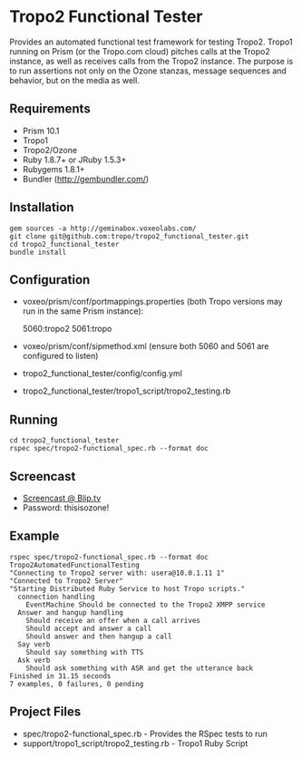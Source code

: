 Tropo2 Functional Tester
========================

Provides an automated functional test framework for testing Tropo2. Tropo1 running on Prism (or the Tropo.com cloud) pitches calls at the Tropo2 instance, as well as receives calls from the Tropo2 instance. The purpose is to run assertions not only on the Ozone stanzas, message sequences and behavior, but on the media as well.

Requirements
------------

* Prism 10.1
* Tropo1
* Tropo2/Ozone
* Ruby 1.8.7+ or JRuby 1.5.3+
* Rubygems 1.8.1+
* Bundler (http://gembundler.com/)

Installation
------------

	gem sources -a http://geminabox.voxeolabs.com/
	git clone git@github.com:tropo/tropo2_functional_tester.git
	cd tropo2_functional_tester
	bundle install

Configuration
-------------

* voxeo/prism/conf/portmappings.properties (both Tropo versions may run in the same Prism instance):

	5060:tropo2
	5061:tropo

* voxeo/prism/conf/sipmethod.xml (ensure both 5060 and 5061 are configured to listen)
* tropo2_functional_tester/config/config.yml
* tropo2_functional_tester/tropo1_script/tropo2_testing.rb

Running
-------

	cd tropo2_functional_tester
	rspec spec/tropo2-functional_spec.rb --format doc

Screencast
----------

* [Screencast @ Blip.tv](http://blip.tv/file/5114210)
* Password: thisisozone!

Example
-------

	rspec spec/tropo2-functional_spec.rb --format doc
	Tropo2AutomatedFunctionalTesting
	"Connecting to Tropo2 server with: usera@10.0.1.11 1"
	"Connected to Tropo2 Server"
	"Starting Distributed Ruby Service to host Tropo scripts."
	  connection handling
	    EventMachine Should be connected to the Tropo2 XMPP service
	  Answer and hangup handling
	    Should receive an offer when a call arrives
	    Should accept and answer a call
	    Should answer and then hangup a call
	  Say verb
	    Should say something with TTS
	  Ask verb
	    Should ask something with ASR and get the utterance back
	Finished in 31.15 seconds
	7 examples, 0 failures, 0 pending

Project Files
-------------

* spec/tropo2-functional_spec.rb - Provides the RSpec tests to run
* support/tropo1_script/tropo2_testing.rb - Tropo1 Ruby Script
